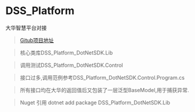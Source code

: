 # DSS_Platform
大华智慧平台对接

>   [Gitub项目地址](https://github.com/MingZhuLiu/DSS_Platform_DotNetSDK)


> 核心类库DSS_Platform_DotNetSDK.Lib

> 调用测试DSS_Platform_DotNetSDK.Control

> 接口过多,调用范例参考DSS_Platform_DotNetSDK.Control.Program.cs

> 所有接口均在大华的返回值后又包装了一层泛型BaseModel,用于捕获异常.

> Nuget 引用 dotnet add package DSS_Platform_DotNetSDK.Lib
